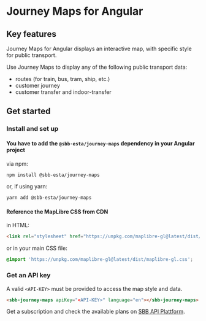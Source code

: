 # Journey Maps for Angular

## Key features

Journey Maps for Angular displays an interactive map, with specific style for public transport.

Use Journey Maps to display any of the following public transport data:

- routes (for train, bus, tram, ship, etc.)
- customer journey
- customer transfer and indoor-transfer

## Get started

### Install and set up

#### You have to add the `@sbb-esta/journey-maps` dependency in your Angular project

via npm:

```sh
npm install @sbb-esta/journey-maps
```

or, if using yarn:

```sh
yarn add @sbb-esta/journey-maps
```

#### Reference the MapLibre CSS from CDN

in HTML:

```html
<link rel="stylesheet" href="https://unpkg.com/maplibre-gl@latest/dist/maplibre-gl.css" />
```

or in your main CSS file:

```css
@import 'https://unpkg.com/maplibre-gl@latest/dist/maplibre-gl.css';
```

### Get an API key

A valid `<API-KEY>` must be provided to access the map style and data.

```html
<sbb-journey-maps apiKey="<API-KEY>" language="en"></sbb-journey-maps>
```

Get a subscription and check the available plans on [SBB API Plattform](https://developer.sbb.ch/apis/journey-maps-tiles).

